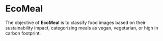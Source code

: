 # EcoMeal
The objective of **EcoMeal** is to classify food images based on their sustainability impact, categorizing meals as vegan, vegetarian, or high in carbon footprint.
